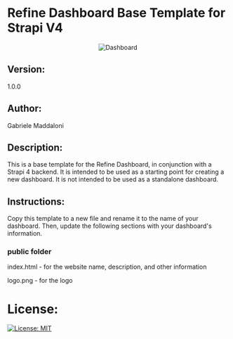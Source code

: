 # Refine Dashboard Base Template for Strapi V4

<p align="center">
  <img src="https://cdn-icons-png.flaticon.com/512/7910/7910629.png" alt="Dashboard"/>
</p>

## Version:

1.0.0

## Author:

Gabriele Maddaloni

## Description:

This is a base template for the Refine Dashboard, in conjunction with a Strapi 4 backend. It is intended to be used as a starting point for creating a new dashboard. It is not intended to be used as a standalone dashboard.

## Instructions:

Copy this template to a new file and rename it to the name of your dashboard. Then, update the following sections with your dashboard's information.

### public folder

index.html - for the website name, description, and other information

logo.png - for the logo

# License:

[![License: MIT](https://img.shields.io/badge/License-MIT-yellow.svg)](https://opensource.org/licenses/MIT)
